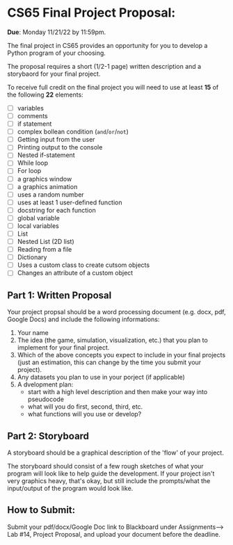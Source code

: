 # CS65 Final Project Proposal:

__Due__: Monday 11/21/22 by 11:59pm. 

The final project in CS65 provides an opportunity for you to develop a Python program of your choosing. 

The proposal requires a short (1/2-1 page) written description and a storybaord for your final project. 

To receive full credit on the final project you will need to use at least __15__ of the following __22__ elements:
- [ ] variables
- [ ] comments
- [ ] if statement
- [ ] complex bollean condition (`and`/`or`/`not`)
- [ ] Getting input from the user
- [ ] Printing output to the console
- [ ] Nested if-statement
- [ ] While loop
- [ ] For loop
- [ ] a graphics window
- [ ] a graphics animation
- [ ] uses a random number
- [ ] uses at least 1 user-defined function
- [ ] docstring for each function
- [ ] global variable
- [ ] local variables
- [ ] List
- [ ] Nested List (2D list)
- [ ] Reading from a file
- [ ] Dictionary
- [ ] Uses a custom class to create cutsom objects
- [ ] Changes an attribute of a custom object

## Part 1: Written Proposal

Your project propsal should be a word processing document (e.g. docx, pdf, Google Docs) and include the following informations:
1. Your name
2. The idea (the game, simulation, visualization, etc.) that you plan to implement for your final project.
3. Which of the above concepts you expect to include in your final projects (just an estimation, this can change by the time you submit your project). 
4. Any datasets you plan to use in your porject (if applicable)
5. A dvelopment plan:
    - start with a high level description and then make your way into pseudocode
    - what will you do first, second, third, etc.
    - what functions will you use or develop?

## Part 2: Storyboard
A storyboard should be a graphical description of the 'flow' of your project. 

The storyboard should consist of a few rough sketches of what your program will look like to help guide the development. If your project isn't very graphics heavy, that's okay, but still include the prompts/what the input/output of the program would look like.

## How to Submit:

Submit your pdf/docx/Google Doc link to Blackboard under Assignments--> Lab #14, Project Proposal, and upload your document before the deadline.


```python

```
